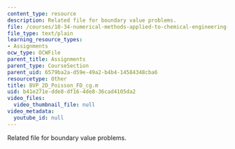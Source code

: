 ```yaml
---
content_type: resource
description: Related file for boundary value problems.
file: /courses/10-34-numerical-methods-applied-to-chemical-engineering-fall-2005/b41e271edde8df164de836cad4105da2_BVP_2D_Poisson_FD_cg.m
file_type: text/plain
learning_resource_types:
- Assignments
ocw_type: OCWFile
parent_title: Assignments
parent_type: CourseSection
parent_uid: 6579ba2a-d59e-49a2-b4b4-14584348cba6
resourcetype: Other
title: BVP_2D_Poisson_FD_cg.m
uid: b41e271e-dde8-df16-4de8-36cad4105da2
video_files:
  video_thumbnail_file: null
video_metadata:
  youtube_id: null
---
```

Related file for boundary value problems.

